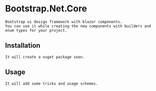 # Bootstrap.Net.Core
```
Bootstrap ui design framework with blazor components. 
You can use it while creating the new components with builders and enum types for your project.
```
## Installation
```
It will create a nuget package soon.
```
## Usage
```
It will add some tricks and usage schemes.

```
